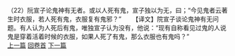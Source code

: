 （22）阮宣子论鬼神有无者。或以人死有鬼，宣子独以为无，曰；“今见鬼者云著生时衣服，若人死有鬼，衣服复有鬼邪？”
　　【译文】院宣子谈论鬼神有无问题。有人认为人死后有鬼，唯独宣子认为没有，他说：“现有自称看见过鬼的人说鬼是穿着活着时候的衣服，如果人死了有鬼，那么衣服也有鬼吗？”
<br>[上一篇](05_21) [回卷首](05_00) [下一篇](05_23)

